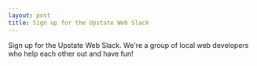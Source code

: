 ```yaml
---
layout: post
title: Sign up for the Upstate Web Slack
---
```


Sign up for the Upstate Web Slack. We're a group of local web developers who help each other out and have fun!
<script async defer src="https://upstateweb.herokuapp.com/slackin.js"></script>
